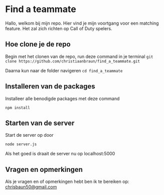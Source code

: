 # Find a teammate 

Hallo, welkom bij mijn repo. Hier vind je mijn voortgang voor een matching feature. Het zal zich richten op Call of Duty spelers.

## Hoe clone je de repo 

Begin met het clonen van de repo, run deze command in je terminal
``` git clone https://github.com/christiaanbraun/find_a_teammate.git ```

Daarna kun naar de folder navigeren
``` cd find_a_teammate ```

## Installeren van de packages 

Installeer alle benodigde packages met deze command

``` npm install ```

## Starten van de server
 Start de server op door
 
 ``` node server.js ```
 
 Als het goed is draait de server nu op localhost:5000
 
 ## Vragen en opmerkingen
 Als je vragen en of opmerkingen hebt ben ik te bereiken op:
 chrisbaun50@gmail.com
